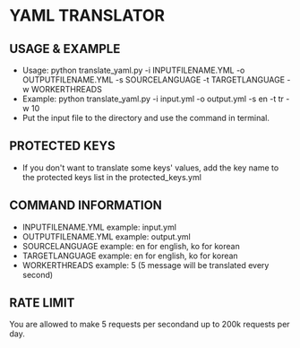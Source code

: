 # YAML TRANSLATOR

## USAGE & EXAMPLE
- Usage: python translate_yaml.py -i INPUTFILENAME.YML -o OUTPUTFILENAME.YML -s SOURCELANGUAGE -t TARGETLANGUAGE -w WORKERTHREADS
- Example: python translate_yaml.py -i input.yml -o output.yml -s en -t tr -w 10
- Put the input file to the directory and use the command in terminal.

## PROTECTED KEYS
- If you don't want to translate some keys' values, add the key name to the protected keys list in the protected_keys.yml

## COMMAND INFORMATION
- INPUTFILENAME.YML example: input.yml
- OUTPUTFILENAME.YML example: output.yml
- SOURCELANGUAGE example: en for english, ko for korean
- TARGETLANGUAGE example: en for english, ko for korean
- WORKERTHREADS example: 5 (5 message will be translated every second)

## RATE LIMIT
You are allowed to make 5 requests per secondand up to 200k requests per day.